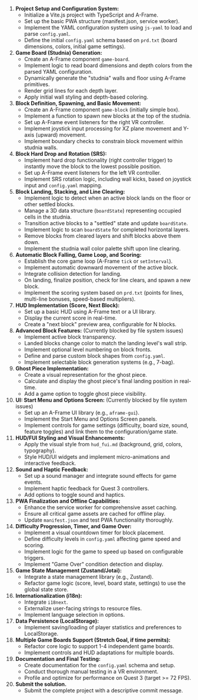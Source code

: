 1.  **Project Setup and Configuration System:**
    *   Initialize a Vite.js project with TypeScript and A-Frame.
    *   Set up the basic PWA structure (manifest.json, service worker).
    *   Implement the YAML configuration system using `js-yaml` to load and parse `config.yaml`.
    *   Define the initial `config.yaml` schema based on `prd.txt` (board dimensions, colors, initial game settings).
2.  **Game Board (Studnia) Generation:**
    *   Create an A-Frame component `game-board`.
    *   Implement logic to read board dimensions and depth colors from the parsed YAML configuration.
    *   Dynamically generate the "studnia" walls and floor using A-Frame primitives.
    *   Render grid lines for each depth layer.
    *   Apply initial wall styling and depth-based coloring.
3.  **Block Definition, Spawning, and Basic Movement:**
    *   Create an A-Frame component `game-block` (initially simple box).
    *   Implement a function to spawn new blocks at the top of the studnia.
    *   Set up A-Frame event listeners for the right VR controller.
    *   Implement joystick input processing for XZ plane movement and Y-axis (upward) movement.
    *   Implement boundary checks to constrain block movement within studnia walls.
4.  **Block Hard Drop and Rotation (SRS):**
    *   Implement hard drop functionality (right controller trigger) to instantly move the block to the lowest possible position.
    *   Set up A-Frame event listeners for the left VR controller.
    *   Implement SRS rotation logic, including wall kicks, based on joystick input and `config.yaml` mapping.
5.  **Block Landing, Stacking, and Line Clearing:**
    *   Implement logic to detect when an active block lands on the floor or other settled blocks.
    *   Manage a 3D data structure (`boardState`) representing occupied cells in the studnia.
    *   Transition active blocks to a "settled" state and update `boardState`.
    *   Implement logic to scan `boardState` for completed horizontal layers.
    *   Remove blocks from cleared layers and shift blocks above them down.
    *   Implement the studnia wall color palette shift upon line clearing.
6.  **Automatic Block Falling, Game Loop, and Scoring:**
    *   Establish the core game loop (A-Frame `tick` or `setInterval`).
    *   Implement automatic downward movement of the active block.
    *   Integrate collision detection for landing.
    *   On landing, finalize position, check for line clears, and spawn a new block.
    *   Implement the scoring system based on `prd.txt` (points for lines, multi-line bonuses, speed-based multipliers).
7.  **HUD Implementation (Score, Next Block):**
    *   Set up a basic HUD using A-Frame text or a UI library.
    *   Display the current score in real-time.
    *   Create a "next block" preview area, configurable for N blocks.
8.  **Advanced Block Features:** (Currently blocked by file system issues)
    *   Implement active block transparency.
    *   Landed blocks change color to match the landing level's wall strip.
    *   Implement optional level numbering on block fronts.
    *   Define and parse custom block shapes from `config.yaml`.
    *   Implement selectable block generation systems (e.g., 7-bag).
9.  **Ghost Piece Implementation:**
    *   Create a visual representation for the ghost piece.
    *   Calculate and display the ghost piece's final landing position in real-time.
    *   Add a game option to toggle ghost piece visibility.
10. **UI: Start Menu and Options Screen:** (Currently blocked by file system issues)
    *   Set up an A-Frame UI library (e.g., `aframe-gui`).
    *   Implement the Start Menu and Options Screen panels.
    *   Implement controls for game settings (difficulty, board size, sound, feature toggles) and link them to the configuration/game state.
11. **HUD/FUI Styling and Visual Enhancements:**
    *   Apply the visual style from `hud_fui.md` (background, grid, colors, typography).
    *   Style HUD/UI widgets and implement micro-animations and interactive feedback.
12. **Sound and Haptic Feedback:**
    *   Set up a sound manager and integrate sound effects for game events.
    *   Implement haptic feedback for Quest 3 controllers.
    *   Add options to toggle sound and haptics.
13. **PWA Finalization and Offline Capabilities:**
    *   Enhance the service worker for comprehensive asset caching.
    *   Ensure all critical game assets are cached for offline play.
    *   Update `manifest.json` and test PWA functionality thoroughly.
14. **Difficulty Progression, Timer, and Game Over:**
    *   Implement a visual countdown timer for block placement.
    *   Define difficulty levels in `config.yaml` affecting game speed and scoring.
    *   Implement logic for the game to speed up based on configurable triggers.
    *   Implement "Game Over" condition detection and display.
15. **Game State Management (Zustand/Jotai):**
    *   Integrate a state management library (e.g., Zustand).
    *   Refactor game logic (score, level, board state, settings) to use the global state store.
16. **Internationalization (i18n):**
    *   Integrate `i18next`.
    *   Externalize user-facing strings to resource files.
    *   Implement language selection in options.
17. **Data Persistence (LocalStorage):**
    *   Implement saving/loading of player statistics and preferences to LocalStorage.
18. **Multiple Game Boards Support (Stretch Goal, if time permits):**
    *   Refactor core logic to support 1-4 independent game boards.
    *   Implement controls and HUD adaptations for multiple boards.
19. **Documentation and Final Testing:**
    *   Create documentation for the `config.yaml` schema and setup.
    *   Conduct thorough manual testing in a VR environment.
    *   Profile and optimize for performance on Quest 3 (target >= 72 FPS).
20. **Submit the solution.**
    *   Submit the complete project with a descriptive commit message.
